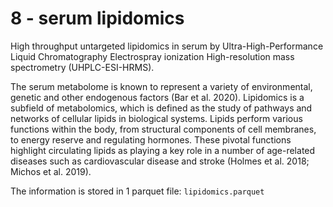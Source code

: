 # 8 - serum lipidomics

High throughput untargeted lipidomics in serum by Ultra-High-Performance Liquid Chromatography Electrospray ionization High-resolution mass spectrometry (UHPLC-ESI-HRMS).

The serum metabolome is known to represent a variety of environmental, genetic and other endogenous factors (Bar et al. 2020). Lipidomics is a subfield of metabolomics, which is defined as the study of pathways and networks of cellular lipids in biological systems. Lipids perform various functions within the body, from structural components of cell membranes, to energy reserve and regulating hormones. These pivotal functions highlight circulating lipids as playing a key role in a number of age-related diseases such as cardiovascular disease and stroke (Holmes et al. 2018; Michos et al. 2019). 


The information is stored in 1 parquet file: `lipidomics.parquet`